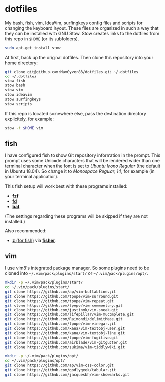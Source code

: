 # dotfiles

My bash, fish, vim, IdeaVim, surfingkeys config files and scripts for changing the keyboard layout. These files are organized in such a way that they can be installed with GNU Stow. Stow creates links to the dotfiles from this repo in `$HOME` (or its subfolders).

```sh
sudo apt-get install stow
```

At first, back up the original dotfiles. Then clone this repository into your home directory:

```sh
git clone git@github.com:MaxGyver83/dotfiles.git ~/.dotfiles
cd ~/.dotfiles
stow fish
stow bash
stow vim
stow ideavim
stow surfingkeys
stow scripts
```

If this repo is located somewhere else, pass the destination directory explicitely, for example:

```sh
stow -t $HOME vim
```

## fish

I have configured fish to show Git repository information in the prompt. This prompt uses some Unicode characters that will be rendered wider than one terminal character when the font is set to *Ubuntu Mono Regular* (the default in Ubuntu 18.04). So change it to *Monospace Regular, 14*, for example (in your terminal application).

This fish setup will work best with these programs installed:

* [**fzf**](https://github.com/junegunn/fzf)
* [**fd**](https://github.com/sharkdp/fd)
* [**bat**](https://github.com/sharkdp/bat)

(The settings regarding these programs will be skipped if they are not installed.)

Also recommended:

* [**z** (for fish)](https://github.com/jethrokuan/z) via [**fisher**](https://github.com/jorgebucaran/fisher).

## vim

I use vim8's integrated package manager. So some plugins need to be cloned into `~/.vim/pack/plugins/start/` or `~/.vim/pack/plugins/opt/`.

```sh
mkdir -p ~/.vim/pack/plugins/start/
cd ~/.vim/pack/plugins/start/
git clone https://github.com/ap/vim-buftabline.git
git clone https://github.com/tpope/vim-surround.git
git clone https://github.com/tpope/vim-repeat.git
git clone https://github.com/tpope/vim-commentary.git
git clone https://github.com/justinmk/vim-sneak.git
git clone https://github.com/lifepillar/vim-mucomplete.git
git clone https://github.com/Raimondi/delimitMate.git
git clone https://github.com/tpope/vim-vinegar.git
git clone https://github.com/kana/vim-textobj-user.git
git clone https://github.com/kana/vim-textobj-line.git
git clone https://github.com/tpope/vim-fugitive.git
git clone https://github.com/airblade/vim-gitgutter.git
git clone https://github.com/sukima/vim-tiddlywiki.git

mkdir -p ~/.vim/pack/plugins/opt/
cd ~/.vim/pack/plugins/opt/
git clone https://github.com/ap/vim-css-color.git
git clone https://github.com/godlygeek/tabular.git
git clone https://github.com/jacquesbh/vim-showmarks.git
```

